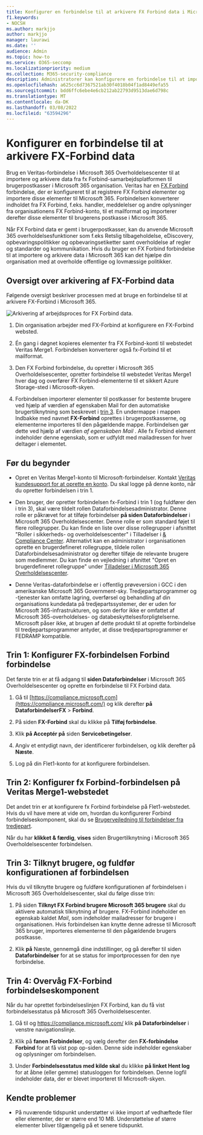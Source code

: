 ```yaml
---
title: Konfigurer en forbindelse til at arkivere FX Forbind data i Microsoft 365
f1.keywords:
- NOCSH
ms.author: markjjo
author: markjjo
manager: laurawi
ms.date: ''
audience: Admin
ms.topic: how-to
ms.service: O365-seccomp
ms.localizationpriority: medium
ms.collection: M365-security-compliance
description: Administratorer kan konfigurere en forbindelse til at importere og arkivere data fra Veritas FX-Forbind i Microsoft 365. Med denne forbindelse kan du arkivere data fra tredjepartsdatakilder i Microsoft 365, så du kan bruge overholdelsesfunktioner som f.eks retslig tilbageholdelse, indholdssøgning og opbevaringspolitikker til at administrere din organisations tredjepartsdata.
ms.openlocfilehash: a625cc6d7367521ab30f4018b04f1ad8449efa55
ms.sourcegitcommit: bdd6ffc6ebe4e6cb212ab22793d9513dae6d798c
ms.translationtype: MT
ms.contentlocale: da-DK
ms.lasthandoff: 03/08/2022
ms.locfileid: "63594296"
---
```

# <a name="set-up-a-connector-to-archive-fx-connect-data"></a>Konfigurer en forbindelse til at arkivere FX-Forbind data

Brug en Veritas-forbindelse i Microsoft 365 Overholdelsescenter til at importere og arkivere data fra fx Forbind-samarbejdsplatformen til brugerpostkasser i Microsoft 365 organisation. Veritas har en [FX Forbind](https://globanet.com/fx-connect/) forbindelse, der er konfigureret til at registrere FX Forbind elementer og importere disse elementer til Microsoft 365. Forbindelsen konverterer indholdet fra FX Forbind, f.eks. handler, meddelelser og andre oplysninger fra organisationens FX Forbind-konto, til et mailformat og importerer derefter disse elementer til brugerens postkasse i Microsoft 365.

Når FX Forbind data er gemt i brugerpostkasser, kan du anvende Microsoft 365 overholdelsesfunktioner som f.eks Retslig tilbageholdelse, eDiscovery, opbevaringspolitikker og opbevaringsetiketter samt overholdelse af regler og standarder og kommunikation. Hvis du bruger en FX Forbind forbindelse til at importere og arkivere data i Microsoft 365 kan det hjælpe din organisation med at overholde offentlige og lovmæssige politikker.

## <a name="overview-of-archiving-fx-connect-data"></a>Oversigt over arkivering af FX-Forbind data

Følgende oversigt beskriver processen med at bruge en forbindelse til at arkivere FX-Forbind i Microsoft 365.

![Arkivering af arbejdsproces for FX Forbind data.](../media/FXConnectConnectorWorkflow.png)

1. Din organisation arbejder med FX-Forbind at konfigurere en FX-Forbind websted.

2. Én gang i døgnet kopieres elementer fra FX Forbind-konti til webstedet Veritas Merge1. Forbindelsen konverterer også fx-Forbind til et mailformat.

3. Den FX Forbind forbindelse, du opretter i Microsoft 365 Overholdelsescenter, opretter forbindelse til webstedet Veritas Merge1 hver dag og overfører FX Forbind-elementerne til et sikkert Azure Storage-sted i Microsoft-skyen.

4. Forbindelsen importerer elementer til postkasser for bestemte brugere ved hjælp af værdien af egenskaben Mail  for den automatiske brugertilknytning som beskrevet i [trin 3](#step-3-map-users-and-complete-the-connector-setup). En undermappe i mappen Indbakke med navnet **FX-Forbind** oprettes i brugerpostkasserne, og elementerne importeres til den pågældende mappe. Forbindelsen gør dette ved hjælp af værdien *af egenskaben Mail* . Alle fx Forbind element indeholder denne egenskab, som er udfyldt med mailadressen for hver deltager i elementet.

## <a name="before-you-begin"></a>Før du begynder

- Opret en Veritas Merge1-konto til Microsoft-forbindelser.  Kontakt [Veritas kundesupport for at oprette en konto](https://globanet.com/ms-connectors-contact). Du skal logge på denne konto, når du opretter forbindelsen i trin 1.

- Den bruger, der opretter forbindelsen fx-Forbind i trin 1 (og fuldfører den i trin 3), skal være tildelt rollen Dataforbindelsesadministrator. Denne rolle er påkrævet for at tilføje forbindelser **på siden Dataforbindelser** i Microsoft 365 Overholdelsescenter. Denne rolle er som standard føjet til flere rollegrupper. Du kan finde en liste over disse rollegrupper i afsnittet "Roller i sikkerheds- og overholdelsescenter" i Tilladelser i [& Compliance Center](../security/office-365-security/permissions-in-the-security-and-compliance-center.md#roles-in-the-security--compliance-center). Alternativt kan en administrator i organisationen oprette en brugerdefineret rollegruppe, tildele rollen Dataforbindelsesadministrator og derefter tilføje de relevante brugere som medlemmer. Du kan finde en vejledning i afsnittet "Opret en brugerdefineret rollegruppe" under [Tilladelser i Microsoft 365 Overholdelsescenter](microsoft-365-compliance-center-permissions.md#create-a-custom-role-group).

- Denne Veritas-dataforbindelse er i offentlig prøveversion i GCC i den amerikanske Microsoft 365 Government-sky. Tredjepartsprogrammer og -tjenester kan omfatte lagring, overførsel og behandling af din organisations kundedata på tredjepartssystemer, der er uden for Microsoft 365-infrastrukturen, og som derfor ikke er omfattet af Microsoft 365-overholdelses- og databeskyttelsesforpligtelserne. Microsoft påser ikke, at brugen af dette produkt til at oprette forbindelse til tredjepartsprogrammer antyder, at disse tredjepartsprogrammer er FEDRAMP kompatible.

## <a name="step-1-set-up-the-fx-connect-connector"></a>Trin 1: Konfigurer FX-forbindelsen Forbind forbindelse

Det første trin er at få adgang til **siden Dataforbindelser** i Microsoft 365 Overholdelsescenter og oprette en forbindelse til FX Forbind data.

1. Gå til [https://compliance.microsoft.com](https://compliance.microsoft.com/) og klik derefter **på DataforbindelserFX** >  **Forbind**.

2. På siden **FX-Forbind** skal du klikke på **Tilføj forbindelse**.

3. Klik **på Acceptér på** siden **Servicebetingelser**.

4. Angiv et entydigt navn, der identificerer forbindelsen, og klik derefter på **Næste**.

5. Log på din Flet1-konto for at konfigurere forbindelsen.

## <a name="step-2-configure-the-fx-connect-connector-on-the-veritas-merge1-site"></a>Trin 2: Konfigurer fx Forbind-forbindelsen på Veritas Merge1-webstedet

Det andet trin er at konfigurere fx Forbind forbindelse på Flet1-webstedet. Hvis du vil have mere at vide om, hvordan du konfigurerer Forbind forbindelseskomponent, skal du se [Brugervejledning til forbindelser fra tredjepart](https://docs.ms.merge1.globanetportal.com/Merge1%20Third-Party%20Connectors%20FX%20Connect%20User%20Guide%20.pdf).

Når du har **klikket & færdig**, **vises** siden Brugertilknytning i Microsoft 365 Overholdelsescenter forbindelsen.

## <a name="step-3-map-users-and-complete-the-connector-setup"></a>Trin 3: Tilknyt brugere, og fuldfør konfigurationen af forbindelsen

Hvis du vil tilknytte brugere og fuldføre konfigurationen af forbindelsen i Microsoft 365 Overholdelsescenter, skal du følge disse trin:

1. På siden **Tilknyt FX Forbind brugere Microsoft 365 brugere** skal du aktivere automatisk tilknytning af brugere. FX-Forbind indeholder en egenskab kaldet *Mail*, som indeholder mailadresser for brugere i organisationen. Hvis forbindelsen kan knytte denne adresse til Microsoft 365 bruger, importeres elementerne til den pågældende brugers postkasse.

2. Klik **på** Næste, gennemgå dine indstillinger, og gå derefter til siden **Dataforbindelser** for at se status for importprocessen for den nye forbindelse.

## <a name="step-4-monitor-the-fx-connect-connector"></a>Trin 4: Overvåg FX-Forbind forbindelseskomponent

Når du har oprettet forbindelseslinjen FX Forbind, kan du få vist forbindelsesstatus på Microsoft 365 Overholdelsescenter.

1. Gå til og <https://compliance.microsoft.com/> klik **på Dataforbindelser** i venstre navigationslinje.

2. Klik på **fanen Forbindelser**, og vælg derefter den **FX-forbindelse Forbind** for at få vist pop op-siden. Denne side indeholder egenskaber og oplysninger om forbindelsen.

3. Under **Forbindelsesstatus med kilde skal** du klikke **på linket Hent log** for at åbne (eller gemme) statusloggen for forbindelsen. Denne logfil indeholder data, der er blevet importeret til Microsoft-skyen.

## <a name="known-issues"></a>Kendte problemer

- På nuværende tidspunkt understøtter vi ikke import af vedhæftede filer eller elementer, der er større end 10 MB. Understøttelse af større elementer bliver tilgængelig på et senere tidspunkt.